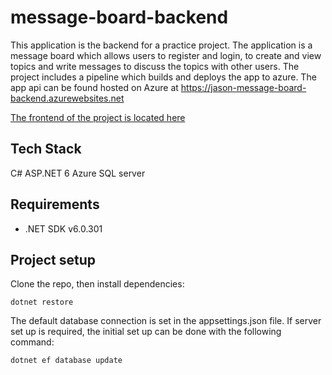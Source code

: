 # message-board-backend
This application is the backend for a practice project. The application is a message board which allows users to register and login, to create and view topics and write messages to discuss the topics with other users. The project includes a pipeline which builds and deploys the app to azure. The app api can be found hosted on Azure at https://jason-message-board-backend.azurewebsites.net

[The frontend of the project is located here](https://github.com/solita-jasona/practice-message-board-frontend)

## Tech Stack
C# 
ASP.NET 6
Azure SQL server

## Requirements 
- .NET SDK v6.0.301

## Project setup
Clone the repo, then install dependencies:
```
dotnet restore
```
The default database connection is set in the appsettings.json file. If server set up is required, the initial set up can be done with the following command:
```
dotnet ef database update
```